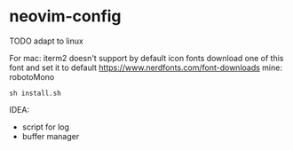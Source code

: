# neovim-config

TODO adapt to linux 

For mac: iterm2 doesn't support by default icon fonts
download one of this font and set it to default 
https://www.nerdfonts.com/font-downloads
mine: robotoMono
```
sh install.sh
```

IDEA: 
- script for log
- buffer manager
